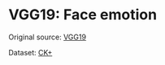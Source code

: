 # VGG19: Face emotion

Original source: [VGG19](https://github.com/WuJie1010/Facial-Expression-Recognition.Pytorch)

Dataset: [CK+](http://[shuoyang1213](https://www.kaggle.com/datasets/shawon10/ckplus).me/WIDERFACE/)